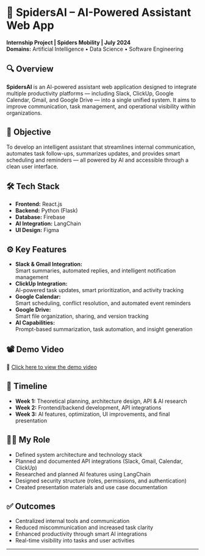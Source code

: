 # 🧠 SpidersAI – AI-Powered Assistant Web App

**Internship Project | Spiders Mobility | July 2024**  
**Domains:** Artificial Intelligence • Data Science • Software Engineering  

## 🔍 Overview  
**SpidersAI** is an AI-powered assistant web application designed to integrate multiple productivity platforms — including Slack, ClickUp, Google Calendar, Gmail, and Google Drive — into a single unified system. It aims to improve communication, task management, and operational visibility within organizations.

## 🎯 Objective  
To develop an intelligent assistant that streamlines internal communication, automates task follow-ups, summarizes updates, and provides smart scheduling and reminders — all powered by AI and accessible through a clean user interface.

## 🛠️ Tech Stack  
- **Frontend:** React.js  
- **Backend:** Python (Flask)  
- **Database:** Firebase  
- **AI Integration:** LangChain  
- **UI Design:** Figma  

## ⚙️ Key Features  
- **Slack & Gmail Integration:**  
  Smart summaries, automated replies, and intelligent notification management  
- **ClickUp Integration:**  
  AI-powered task updates, smart prioritization, and activity tracking  
- **Google Calendar:**  
  Smart scheduling, conflict resolution, and automated event reminders  
- **Google Drive:**  
  Smart file organization, sharing, and version tracking  
- **AI Capabilities:**  
  Prompt-based summarization, task automation, and insight generation

## 📽️ Demo Video  
🎥 [Click here to view the demo video](https://drive.google.com/drive/folders/1lfKNLoGT1R7bzPf2lANbwVtIfE4Oazzr?usp=drive_link)

## 📅 Timeline  
- **Week 1:** Theoretical planning, architecture design, API & AI research  
- **Week 2:** Frontend/backend development, API integrations  
- **Week 3:** AI features, optimization, UI improvements, and final presentation

## 👩‍💻 My Role  
- Defined system architecture and technology stack  
- Planned and documented API integrations (Slack, Gmail, Calendar, ClickUp)  
- Researched and planned AI features using LangChain  
- Designed security structure (roles, permissions, and authentication)  
- Created presentation materials and use case documentation  

## ✅ Outcomes  
- Centralized internal tools and communication  
- Reduced miscommunication and increased task clarity  
- Enhanced productivity through smart AI integrations  
- Real-time visibility into tasks and user activities  

---


